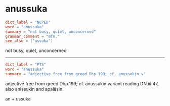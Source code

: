 # anussuka

``` toml
dict_label = "NCPED"
word = "anussuka"
summary = "not busy, quiet, unconcerned"
grammar_comment = "mfn."
see_also = ["ussuka"]
```

not busy, quiet, unconcerned

--------------------

``` toml
dict_label = "PTS"
word = "anussuka"
summary = "adjective free from greed Dhp.199; cf. anussukin v"
```

adjective free from greed Dhp.199; cf. anussukin variant reading DN.iii.47, also anissukin and apalāsin.

an \+ ussuka

